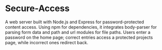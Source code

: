 # Secure-Access
A web server built with Node.js and Express for password-protected content access. Using npm for dependencies, it integrates body-parser for parsing form data and path and url modules for file paths. Users enter a password on the home page; correct entries access a protected projects page, while incorrect ones redirect back. 
